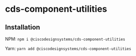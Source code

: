 # cds-component-utilities

## Installation

NPM: `npm i @ciscodesignsystems/cds-component-utilities`

Yarn: `yarn add @ciscodesignsystems/cds-component-utilities`
